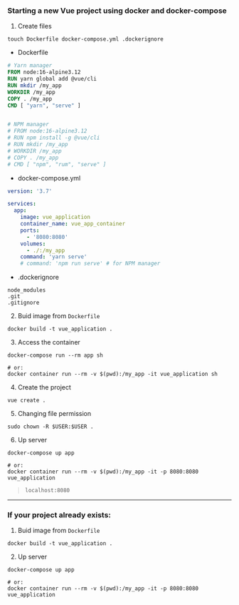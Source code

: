 ### Starting a new Vue project using docker and docker-compose

1. Create files
```
touch Dockerfile docker-compose.yml .dockerignore
```

* Dockerfile
```dockerfile
# Yarn manager
FROM node:16-alpine3.12
RUN yarn global add @vue/cli
RUN mkdir /my_app
WORKDIR /my_app
COPY . /my_app
CMD [ "yarn", "serve" ]


# NPM manager
# FROM node:16-alpine3.12
# RUN npm install -g @vue/cli
# RUN mkdir /my_app
# WORKDIR /my_app
# COPY . /my_app
# CMD [ "npm", "rum", "serve" ]
```

* docker-compose.yml
```yml
version: '3.7'

services:
  app:
    image: vue_application
    container_name: vue_app_container
    ports:
      - '8080:8080'
    volumes:
      - ./:/my_app
    command: 'yarn serve'
    # command: 'npm run serve' # for NPM manager
```

* .dockerignore
```
node_modules
.git
.gitignore
```

2. Buid image from `Dockerfile`
```
docker build -t vue_application .
```

3. Access the container
```
docker-compose run --rm app sh

# or:
docker container run --rm -v $(pwd):/my_app -it vue_application sh
```

4. Create the project
```
vue create .
```

5. Changing file permission

```
sudo chown -R $USER:$USER .
```

6. Up server

```
docker-compose up app

# or:
docker container run --rm -v $(pwd):/my_app -it -p 8080:8080 vue_application
```

> `localhost:8080`


---


### If your project already exists:

1. Buid image from `Dockerfile`
```
docker build -t vue_application .
```

2. Up server

```
docker-compose up app

# or:
docker container run --rm -v $(pwd):/my_app -it -p 8080:8080 vue_application
```
